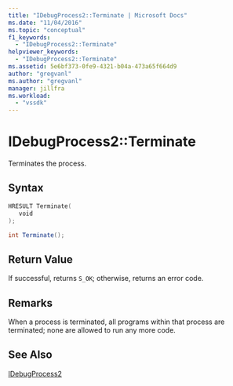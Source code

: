 ```yaml
---
title: "IDebugProcess2::Terminate | Microsoft Docs"
ms.date: "11/04/2016"
ms.topic: "conceptual"
f1_keywords:
  - "IDebugProcess2::Terminate"
helpviewer_keywords:
  - "IDebugProcess2::Terminate"
ms.assetid: 5e6bf373-0fe9-4321-b04a-473a65f664d9
author: "gregvanl"
ms.author: "gregvanl"
manager: jillfra
ms.workload:
  - "vssdk"
---
```

# IDebugProcess2::Terminate
Terminates the process.

## Syntax

```cpp
HRESULT Terminate( 
   void 
);
```

```csharp
int Terminate();
```

## Return Value
 If successful, returns `S_OK`; otherwise, returns an error code.

## Remarks
 When a process is terminated, all programs within that process are terminated; none are allowed to run any more code.

## See Also
 [IDebugProcess2](../../../extensibility/debugger/reference/idebugprocess2.md)